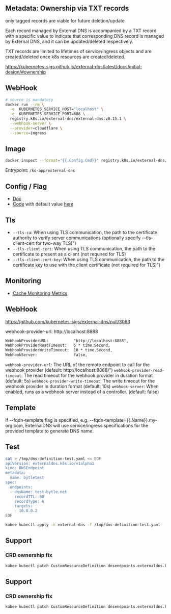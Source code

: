 

## Metadata: Ownership via TXT records

only tagged records are viable for future deletion/update

Each record managed by External DNS is accompanied 
by a TXT record with a specific value to indicate 
that corresponding DNS record is managed by External DNS,
and it can be updated/deleted respectively. 

TXT records are limited to lifetimes of service/ingress objects 
and are created/deleted once k8s resources are created/deleted.

https://kubernetes-sigs.github.io/external-dns/latest/docs/initial-design/#ownership

## WebHook

```bash
# source is mandatory
docker run --rm \
  -e  KUBERNETES_SERVICE_HOST="localhost" \
  -e  KUBERNETES_SERVICE_PORT=688 \
  registry.k8s.io/external-dns/external-dns:v0.15.1 \
  --webhook-server \
  --provider=cloudflare \
  --source=ingress
```

## Image

```bash
docker inspect --format='{{.Config.Cmd}}' registry.k8s.io/external-dns/external-dns:v0.15.1
```
Entrypoint: `/ko-app/external-dns`

## Config / Flag

 * [Doc](https://kubernetes-sigs.github.io/external-dns/latest/docs/flags/)
 * [Code](https://github.com/kubernetes-sigs/external-dns/blob/724b86b8b867db9420c51b6a8bc9d26118bf213d/pkg/apis/externaldns/types.go#L423)
with default value [here](https://github.com/kubernetes-sigs/external-dns/blob/724b86b8b867db9420c51b6a8bc9d26118bf213d/pkg/apis/externaldns/types.go#L217C1-L217C29)

## Tls

* `--tls-ca`: When using TLS communication, the path to the certificate authority to verify server communications (optionally specify --tls-client-cert for two-way TLS)")
* `--tls-client-cert`: When using TLS communication, the path to the certificate to present as a client (not required for TLS)
* `--tls-client-cert-key`: When using TLS communication, the path to the certificate key to use with the client certificate (not required for TLS)")

## Monitoring

* [Cache Monitoring Metrics](https://github.com/kubernetes-sigs/external-dns/blob/master/docs/rate-limits.md#monitoring)

## WebHook

https://github.com/kubernetes-sigs/external-dns/pull/3063

webhook-provider-url: http://localhost:8888
```txt
WebhookProviderURL:           "http://localhost:8888",
WebhookProviderReadTimeout:   5 * time.Second,
WebhookProviderWriteTimeout:  10 * time.Second,
WebhookServer:                false,
```
`webhook-provider-url`: The URL of the remote endpoint to call for the webhook provider (default: http://localhost:8888)")
`webhook-provider-read-timeout`: The read timeout for the webhook provider in duration format (default: 5s)
`webhook-provider-write-timeout`: The write timeout for the webhook provider in duration format (default: 10s)
`webhook-server`: When enabled, runs as a webhook server instead of a controller. (default: false)



## Template

If --fqdn-template flag is specified, e.g. --fqdn-template={{.Name}}.my-org.com,
ExternalDNS will use service/ingress specifications for the provided template to generate DNS name.

## Test

```bash
cat > /tmp/dns-definition-test.yaml << EOF
apiVersion: externaldns.k8s.io/v1alpha1
kind: DNSEndpoint
metadata:
  name: bytletest
spec:
  endpoints:
  - dnsName: test.bytle.net
    recordTTL: 60
    recordType: A
    targets:
    - 10.0.0.2
EOF
```
```bash
kubee kubectl apply -n external-dns -f /tmp/dns-definition-test.yaml
```

## Support 
### CRD ownership fix

```bash
kubee kubectl patch CustomResourceDefinition dnsendpoints.externaldns.k8s.io --type=merge   -p '{"metadata": {"labels": {"app.kubernetes.io/managed-by": "Helm"}, "annotations": {"meta.helm.sh/release-namespace": "external-dns", "meta.helm.sh/release-name": "external-dns-crds"}}}'
```

## Support 
### CRD ownership fix

```bash
kubee kubectl patch CustomResourceDefinition dnsendpoints.externaldns.k8s.io --type=merge   -p '{"metadata": {"labels": {"app.kubernetes.io/managed-by": "Helm"}, "annotations": {"meta.helm.sh/release-namespace": "external-dns", "meta.helm.sh/release-name": "external-dns-crds"}}}'
```